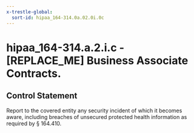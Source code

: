 ```yaml
---
x-trestle-global:
  sort-id: hipaa_164-314.0a.02.0i.0c
---
```


# hipaa_164-314.a.2.i.c - \[REPLACE_ME\] Business Associate Contracts.

## Control Statement

Report to the covered entity any security incident of which it becomes aware, including breaches of
unsecured protected health information as required by § 164.410.
